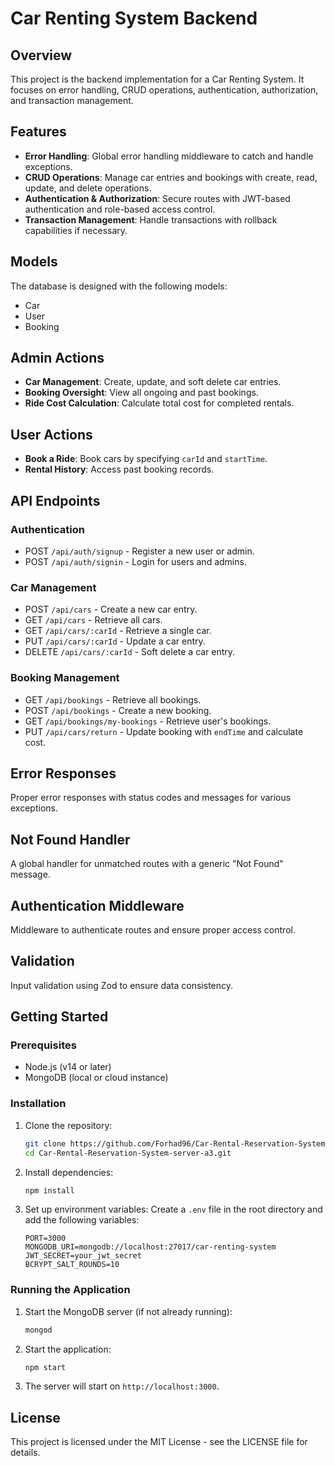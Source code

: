 # Car Renting System Backend

## Overview
This project is the backend implementation for a Car Renting System. It focuses on error handling, CRUD operations, authentication, authorization, and transaction management.

## Features
- **Error Handling**: Global error handling middleware to catch and handle exceptions.
- **CRUD Operations**: Manage car entries and bookings with create, read, update, and delete operations.
- **Authentication & Authorization**: Secure routes with JWT-based authentication and role-based access control.
- **Transaction Management**: Handle transactions with rollback capabilities if necessary.

## Models
The database is designed with the following models:
- Car
- User
- Booking

## Admin Actions
- **Car Management**: Create, update, and soft delete car entries.
- **Booking Oversight**: View all ongoing and past bookings.
- **Ride Cost Calculation**: Calculate total cost for completed rentals.

## User Actions
- **Book a Ride**: Book cars by specifying `carId` and `startTime`.
- **Rental History**: Access past booking records.

## API Endpoints
### Authentication
- POST `/api/auth/signup` - Register a new user or admin.
- POST `/api/auth/signin` - Login for users and admins.

### Car Management
- POST `/api/cars` - Create a new car entry.
- GET `/api/cars` - Retrieve all cars.
- GET `/api/cars/:carId` - Retrieve a single car.
- PUT `/api/cars/:carId` - Update a car entry.
- DELETE `/api/cars/:carId` - Soft delete a car entry.

### Booking Management
- GET `/api/bookings` - Retrieve all bookings.
- POST `/api/bookings` - Create a new booking.
- GET `/api/bookings/my-bookings` - Retrieve user's bookings.
- PUT `/api/cars/return` - Update booking with `endTime` and calculate cost.

## Error Responses
Proper error responses with status codes and messages for various exceptions.

## Not Found Handler
A global handler for unmatched routes with a generic "Not Found" message.

## Authentication Middleware
Middleware to authenticate routes and ensure proper access control.

## Validation
Input validation using Zod to ensure data consistency.

## Getting Started

### Prerequisites

- Node.js (v14 or later)
- MongoDB (local or cloud instance)

### Installation

1. Clone the repository:
    ```sh
    git clone https://github.com/Forhad96/Car-Rental-Reservation-System-server-a3.git
    cd Car-Rental-Reservation-System-server-a3.git
    ```

2. Install dependencies:
    ```sh
    npm install
    ```

3. Set up environment variables:
    Create a `.env` file in the root directory and add the following variables:
    ```env
    PORT=3000
    MONGODB_URI=mongodb://localhost:27017/car-renting-system
    JWT_SECRET=your_jwt_secret
    BCRYPT_SALT_ROUNDS=10
    ```

### Running the Application

1. Start the MongoDB server (if not already running):
    ```sh
    mongod
    ```

2. Start the application:
    ```sh
    npm start
    ```

3. The server will start on `http://localhost:3000`.

## License
This project is licensed under the MIT License - see the LICENSE file for details.
